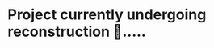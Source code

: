 
# Project currently undergoing reconstruction 🚧.....

<!-- # BookManagementSystem
Book management system web application built with React and FastAPI. Allows users to add and view books, and manage book content and cover images. Uses PostgreSQL database for data storage

**Features**
* Authentication using JWT
* Email validation
* Add books to the system
* Upload and manage book content and cover images 
* View list of books
* Edit book details
* Delete books from the system

**This is a link of my deployed web application:**
https://[bms-app.onrender.app](https://bms-client.onrender.com/)

**What I have below is a link to the Swagger documentation for my backend API:**
* https://bmsserver.up.railway.app/docs
* Swagger provides a user-friendly interface for exploring and interacting with the API endpoints. This documentation is useful for developers who want to understand how to use the API and for testing and troubleshooting purposes.



# How to run
To run this project locally, you will need to have Node.js and Python installed on your machine. You will also need to have a PostgreSQL server running.

**How to run frontend(React with Typescript)**
1. In the frontend directory, run npm install
2. run npm start

**How to run backend(Fastapi)**
* Before running, cd into backend and create a file named ".env". It should contain the appropriate variables by relating to the config.py file.
* Also, the email delivery service platform I used is SENDGRID. Therefore in order to set this up one must visit sendgrid.com, create an account and create and api key.

1. In the backend directory, create a virtual environment called venv by running "python -m venv venv"
2. run this command ".\venv\Scripts\activate" Inorder to activate your virtual environment
3. run pip install -r requirements.txt
4. run uvicorn app.main:app --reload

# Contributions
Contributions are welcome! If you find a bug or would like to suggest a new feature, please open an issue. If you would like to contribute code, please fork the repository and submit a pull request.
 -->
